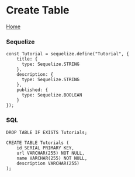 # Create Table 

[Home](../../README.md)

### Sequelize
 
``` 
const Tutorial = sequelize.define("Tutorial", { 
    title: {
      type: Sequelize.STRING
    },
    description: {
      type: Sequelize.STRING
    },
    published: {
      type: Sequelize.BOOLEAN
    } 
});

```

### SQL

```
DROP TABLE IF EXISTS Tutorials;

CREATE TABLE Tutorials (
    id SERIAL PRIMARY KEY,
    url VARCHAR(255) NOT NULL,
    name VARCHAR(255) NOT NULL,
    description VARCHAR(255)
);

```